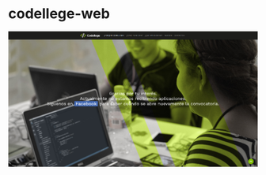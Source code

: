 # codellege-web #
![picture alt](https://raw.githubusercontent.com/codellege/CodellegePractice/master/Screenshot_2019-02-19%20Codellege.jpg)

